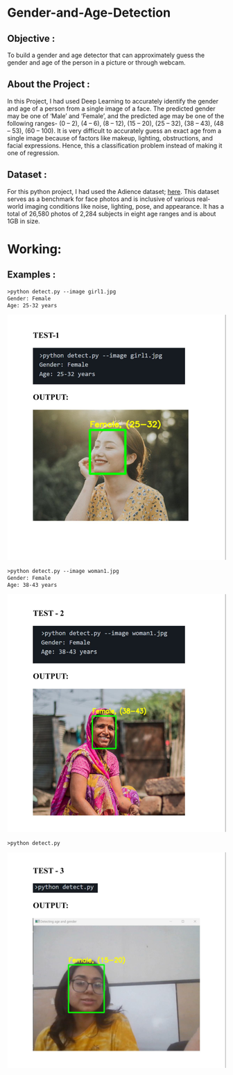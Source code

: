 # Gender-and-Age-Detection


<h2>Objective :</h2>
<p>To build a gender and age detector that can approximately guess the gender and age of the person in a picture or through webcam.</p>

<h2>About the Project :</h2>
<p>In this Project, I had used Deep Learning to accurately identify the gender and age of a person from a single image of a face. The predicted gender may be one of ‘Male’ and ‘Female’, and the predicted age may be one of the following ranges- (0 – 2), (4 – 6), (8 – 12), (15 – 20), (25 – 32), (38 – 43), (48 – 53), (60 – 100). It is very difficult to accurately guess an exact age from a single image because of factors like makeup, lighting, obstructions, and facial expressions. Hence, this a classification problem instead of making it one of regression.</p>

<h2>Dataset :</h2>
<p>For this python project, I had used the Adience dataset; <a href="https://www.kaggle.com/ttungl/adience-benchmark-gender-and-age-classification">here</a>. This dataset serves as a benchmark for face photos and is inclusive of various real-world imaging conditions like noise, lighting, pose, and appearance. It has a total of 26,580 photos of 2,284 subjects in eight age ranges and is about 1GB in size.</p>

# Working:
<h2>Examples :</h2>

    >python detect.py --image girl1.jpg
    Gender: Female
    Age: 25-32 years
    
<img src="Gender and age 1.jpeg">

    >python detect.py --image woman1.jpg
    Gender: Female
    Age: 38-43 years
    
<img src="Gender and Age 2.jpeg">

    >python detect.py 
    
<img src="Gender and Age 3.jpeg">

    

    
         
